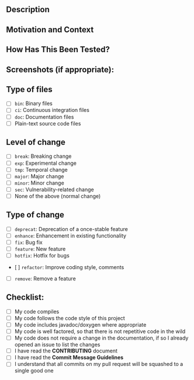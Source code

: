 <!--
Provide a general summary of your changes in the Title above. 
Note that the Title must conform to the subject of a commit message

See the **Commit Message Guidelines** for more information:
https://github.com/UnitexGramLab/unitex-doc-contributor-guidelines/blob/master/pages/05.guidelines/01.commits/docs.md 
-->

## Description
<!-- Describe your changes in detail -->

## Motivation and Context
<!-- Why is this change required? What problem does it solve? -->
<!-- If it fixes an open issue, please link to the issue here. -->

## How Has This Been Tested?
<!-- Please describe in detail how you tested your changes. -->
<!-- Include details of your testing environment, and the tests you ran to -->
<!-- see how your change affects other areas of the code, etc. -->

<!-- If this project features any kind of testing (unit, integration, regression), uncomment and complete the following checklist -->
<!-- - [ ] I have added tests to cover my changes  -->
<!-- - [ ] All new and existing tests passed  -->

## Screenshots (if appropriate):

## Type of files
<!-- What type of files does your pull request modify? Put an `x` in the box (only the mainly type) that apply: -->
- [ ] `bin`: Binary files
- [ ] `ci`: Continuous integration files
- [ ] `doc`: Documentation files
- [ ] Plain-text source code files

## Level of change
<!-- What level of change does your code introduce? Put an `x` in the box (only one) that apply: -->
- [ ] `break`: Breaking change
- [ ] `exp`: Experimental change
- [ ] `tmp`: Temporal change
- [ ] `major`: Major change
- [ ] `minor`: Minor change
- [ ] `sec`: Vulnerability-related change
- [ ] None of the above (normal change)

## Type of change
<!-- What type of change does your code introduce? Put an `x` in the box (only one) that apply: -->
- [ ] `deprecat`: Deprecation of a once-stable feature
- [ ] `enhance`: Enhancement in existing functionality
- [ ] `fix`: Bug fix
- [ ] `feature`: New feature
- [ ] `hotfix`: Hotfix for bugs
- [ ] `refactor`: Improve coding style, comments
- [ ] `remove`: Remove a feature

## Checklist:
<!-- Go over all the following points, and put an `x` in all the boxes that apply -->
<!-- If you're unsure about any of these, don't hesitate to ask. We're here to help! -->
- [ ] My code compiles
- [ ] My code follows the code style of this project
- [ ] My code includes javadoc/doxygen where appropriate
- [ ] My code is well factored, so that there is not repetitive code in the wild
- [ ] My code does not require a change in the documentation, if so I already opened an issue to list the changes
- [ ] I have read the **CONTRIBUTING** document
- [ ] I have read the **Commit Message Guidelines**
- [ ] I understand that all commits on my pull request will be squashed to a single good one
<!-- Check if all the points above have an `x`, if so you can submit your PR for review -->
